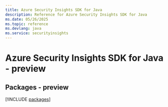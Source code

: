 ```yaml
---
title: Azure Security Insights SDK for Java
description: Reference for Azure Security Insights SDK for Java
ms.date: 05/26/2025
ms.topic: reference
ms.devlang: java
ms.service: securityinsights
---
```

# Azure Security Insights SDK for Java - preview
## Packages - preview
[!INCLUDE [packages](security-insights-index.md)]
